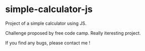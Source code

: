 # simple-calculator-js
Project of a simple calculator using JS.

Challenge proposed by free code camp. Really iteresting project.

If you find any bugs, please contact me !

